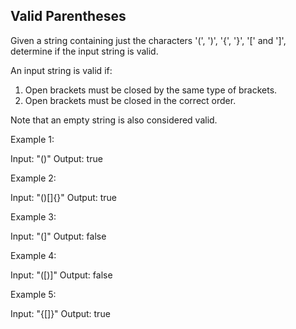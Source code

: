 ## Valid Parentheses

Given a string containing just the characters '(', ')', '{', '}', '[' and ']', determine if the input string is valid.

An input string is valid if:

1. Open brackets must be closed by the same type of brackets.
2. Open brackets must be closed in the correct order.

Note that an empty string is also considered valid.

Example 1:

Input: "()" Output: true

Example 2:

Input: "()[]{}" Output: true

Example 3:

Input: "(]" Output: false

Example 4:

Input: "([)]" Output: false

Example 5:

Input: "{[]}" Output: true